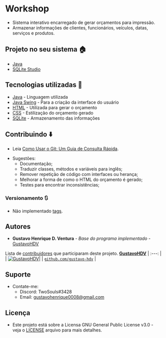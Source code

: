 # Workshop

- Sistema interativo encarregado de gerar orçamentos para impressão.
- Armazenar informações de clientes, funcionários, veículos, datas, serviços e produtos.

## Projeto no seu sistema :house:

* [Java](https://www.oracle.com/technetwork/pt/java/javase/downloads/index.html)
* [SQLite Studio](https://sqlitestudio.pl/)

## Tecnologias utilizadas :closed_book:

* [Java](https://docs.oracle.com/en/java/) - Linguagem utilizada
* [Java Swing](https://docs.oracle.com/javase/7/docs/api/javax/swing/package-summary.html) - Para a criação da interface do usuário
* [HTML](https://developer.mozilla.org/pt-BR/docs/Web/HTML) - Utilizada para gerar o orçamento
* [CSS](https://developer.mozilla.org/pt-BR/docs/Web/CSS) - Estilização do orçamento gerado
* [SQLite](https://sqlite.org/docs.html) - Armazenamento das informações

## Contribuindo :arrow_down:

- Leia [Como Usar o Git: Um Guia de Consulta Rápida](https://www.digitalocean.com/community/tutorials/como-usar-o-git-um-guia-de-consulta-rapida-pt).

* Sugestões:
  - Documentação;
  - Traduzir classes, métodos e variáveis para inglês;
  - Remover repetição de código com interfaces ou herança;
  - Melhorar a forma de como o HTML do orçamento é gerado;
  - Testes para encontrar inconsistências;


### Versionamento 🔃

* Não implementado [tags](https://github.com/gustavo-hdv/Workshop/tags). 

## Autores

* **Gustavo Henrique D. Ventura** - *Base do programa implementado* - [GustavoHDV](https://github.com/gustavo-hdv)

Lista de [contribuidores](https://github.com/gustavo-hdv/Workshop/contributors) que participaram deste projeto.
<a href="https://github.com/gustavo-hdv" target="_blank">**GustavoHDV**</a> 
| :---: |
| [![GustavoHDV](https://avatars2.githubusercontent.com/u/47394239?s=300&u=c7b4429254f9ab82d20fedb17186cd07a8cb4487&v=4)](https://github.com/gustavo-hdv)|
| <a href="https://github.com/gustavo-hdv" target="_blank">`github.com/gustavo-hdv`</a> |

## Suporte

* Contate-me:
  - Discord: TwoSouls#3428
  - Email: gustavohenrique0008@gmail.com

## Licença

* Este projeto está sobre a Licensa GNU General Public License v3.0 - veja o [LICENSE](LICENSE) arquivo para mais detalhes.
